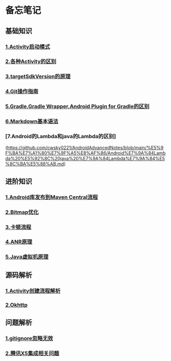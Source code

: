 # 备忘笔记

## 基础知识

### [1.Activity启动模式](https://github.com/cwsky0221/AndroidAdvancedNotes/blob/main/%E5%9F%BA%E7%A1%80%E7%9F%A5%E8%AF%86/%E5%90%AF%E5%8A%A8%E6%A8%A1%E5%BC%8F.md)
### [2.各种Activity的区别](https://github.com/cwsky0221/AndroidAdvancedNotes/blob/main/%E5%9F%BA%E7%A1%80%E7%9F%A5%E8%AF%86/%E5%90%84%E7%A7%8DActivity%E7%9A%84%E5%8C%BA%E5%88%AB.md)
### [3.targetSdkVersion的原理](https://github.com/cwsky0221/AndroidAdvancedNotes/blob/main/%E5%9F%BA%E7%A1%80%E7%9F%A5%E8%AF%86/targetSdkVersion%E5%8E%9F%E7%90%86.md)
### [4.Git操作指南](https://github.com/cwsky0221/AndroidAdvancedNotes/blob/main/%E5%9F%BA%E7%A1%80%E7%9F%A5%E8%AF%86/Git%E6%93%8D%E4%BD%9C%E6%8C%87%E5%8D%97.md)
### [5.Gradle,Gradle Wrapper,Android Plugin for Gradle的区别](https://github.com/cwsky0221/AndroidAdvancedNotes/blob/main/%E5%9F%BA%E7%A1%80%E7%9F%A5%E8%AF%86/Gradle%2CGradle%20Wrapper%2CAndroid%20Plugin%20for%20Gradle%E7%9A%84%E5%8C%BA%E5%88%AB.md)
### [6.Markdown基本语法](https://github.com/cwsky0221/AndroidAdvancedNotes/blob/main/%E5%9F%BA%E7%A1%80%E7%9F%A5%E8%AF%86/Markdown%E5%9F%BA%E6%9C%AC%E8%AF%AD%E6%B3%95.txt)
### [7.Android的Lambda和java的Lambda的区别]
(https://github.com/cwsky0221/AndroidAdvancedNotes/blob/main/%E5%9F%BA%E7%A1%80%E7%9F%A5%E8%AF%86/Android%E7%9A%84Lambda%20%E5%92%8C%20java%20%E7%9A%84Lambda%E7%9A%84%E5%8C%BA%E5%88%AB.md)

## 进阶知识

### [1.Android库发布到Maven Central流程](https://github.com/cwsky0221/AndroidAdvancedNotes/blob/main/%E8%BF%9B%E9%98%B6%E7%9F%A5%E8%AF%86/Maven%E4%B8%8A%E4%BC%A0%E6%B5%81%E7%A8%8B.md)

### [2.Bitmap优化](https://github.com/cwsky0221/AndroidAdvancedNotes/blob/main/%E8%BF%9B%E9%98%B6%E7%9F%A5%E8%AF%86/Bitmap%E4%BC%98%E5%8C%96.md)

### [3.卡顿流程](https://github.com/cwsky0221/AndroidAdvancedNotes/blob/main/%E8%BF%9B%E9%98%B6%E7%9F%A5%E8%AF%86/%E5%8D%A1%E9%A1%BF%E5%88%86%E6%9E%90.md)

### [4.ANR原理](https://github.com/cwsky0221/AndroidAdvancedNotes/blob/main/%E8%BF%9B%E9%98%B6%E7%9F%A5%E8%AF%86/ANR%E5%8E%9F%E7%90%86.md)

### [5.Java虚拟机原理](https://github.com/cwsky0221/AndroidAdvancedNotes/blob/main/%E8%BF%9B%E9%98%B6%E7%9F%A5%E8%AF%86/Java%E8%99%9A%E6%8B%9F%E6%9C%BA%E7%90%86%E8%A7%A3.md)

## 源码解析

### [1.Activity创建流程解析](https://github.com/cwsky0221/AndroidAdvancedNotes/blob/main/%E6%BA%90%E7%A0%81%E5%88%86%E6%9E%90/Activity%E5%88%9B%E5%BB%BA%E6%B5%81%E7%A8%8B%E5%88%86%E6%9E%90.md)

### [2.Okhttp](https://github.com/cwsky0221/AndroidAdvancedNotes/blob/main/%E6%BA%90%E7%A0%81%E5%88%86%E6%9E%90/Okhttp.md)


## 问题解析
### [1.gitignore忽略无效](https://github.com/cwsky0221/AndroidAdvancedNotes/blob/main/%E9%97%AE%E9%A2%98%E8%A7%A3%E6%9E%90/git%E5%BF%BD%E7%95%A5%E6%97%A0%E6%95%88.md)

### [2.腾讯X5集成相关问题](https://github.com/cwsky0221/AndroidAdvancedNotes/blob/main/%E9%97%AE%E9%A2%98%E8%A7%A3%E6%9E%90/%E8%85%BE%E8%AE%AFX5%E5%86%85%E6%A0%B8%E9%9B%86%E6%88%90.md)
